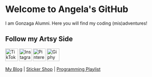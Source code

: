 # Welcome to Angela's GitHub
I am Gonzaga Alumni. Here you will find my coding (mis)adventures! 

## Follow my Artsy Side
[<img title="TikTok" alt="TikTok" src="https://angelageorge.com/wp-content/uploads/2021/05/5cb78671a7c7755bf004c14b.png" width="40" height="40">](https://www.tiktok.com/@sadtimesfarm?lang=en)  [<img title="Instagram" alt="Instagram" src="https://angelageorge.com/wp-content/uploads/2021/05/Instagram_Glyph_Gradient_RGB.png" width="40" height="40">](https://www.instagram.com/artfully_ange/) [<img title="Pinterest" alt="Pinterest" src="https://angelageorge.com/wp-content/uploads/2021/05/transparent.png" width="40" height="40">](https://www.pinterest.com/Artfully_Ange/) [<img title="Giphy" alt="Giphy" src="https://angelageorge.com/wp-content/uploads/2021/04/Giphy-Icon-Circle-270-px.png" width="40" height="40">](https://giphy.com/artfully_ange)

[My Blog](https://wwww.angelageorge.com) | [Sticker Shop](https://www.redbubble.com/es/people/artfully-ange/shop?asc=u&ref=account-nav-dropdown) | [Programming Playlist](https://open.spotify.com/playlist/73dCmYaps3B68VvAepkxSS?si=3fc50ed48e734701)
